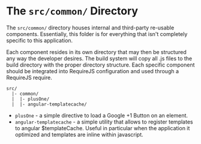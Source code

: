# The `src/common/` Directory

The `src/common/` directory houses internal and third-party re-usable
components. Essentially, this folder is for everything that isn't completely
specific to this application.

Each component resides in its own directory that may then be structured any way
the developer desires.
The build system will copy all .js files to the build directory with the proper directory structure.
Each specific component should be integrated into RequireJS configuration and used through a RequireJS require.

```
src/
  |- common/
  |  |- plusOne/
  |  |- angular-templatecache/
```

- `plusOne` - a simple directive to load a Google +1 Button on an element.
- `angular-templatecache` - a simple utility that allows to register templates to angular $templateCache.
    Useful in particular when the application it optimized and templates are inline within javascript.
